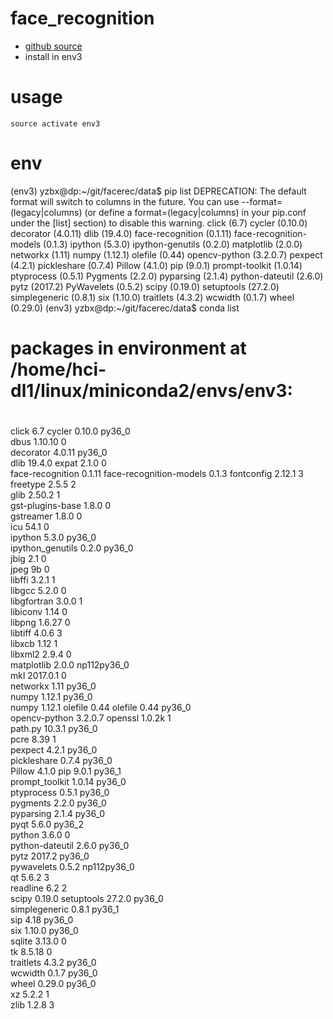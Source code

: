 # face_recognition
- [github source](https://github.com/ageitgey/face_recognition)
- install in env3

# usage
```
source activate env3
```

# env
(env3) yzbx@dp:~/git/facerec/data$ pip list
DEPRECATION: The default format will switch to columns in the future. You can use --format=(legacy|columns) (or define a format=(legacy|columns) in your pip.conf under the [list] section) to disable this warning.
click (6.7)
cycler (0.10.0)
decorator (4.0.11)
dlib (19.4.0)
face-recognition (0.1.11)
face-recognition-models (0.1.3)
ipython (5.3.0)
ipython-genutils (0.2.0)
matplotlib (2.0.0)
networkx (1.11)
numpy (1.12.1)
olefile (0.44)
opencv-python (3.2.0.7)
pexpect (4.2.1)
pickleshare (0.7.4)
Pillow (4.1.0)
pip (9.0.1)
prompt-toolkit (1.0.14)
ptyprocess (0.5.1)
Pygments (2.2.0)
pyparsing (2.1.4)
python-dateutil (2.6.0)
pytz (2017.2)
PyWavelets (0.5.2)
scipy (0.19.0)
setuptools (27.2.0)
simplegeneric (0.8.1)
six (1.10.0)
traitlets (4.3.2)
wcwidth (0.1.7)
wheel (0.29.0)
(env3) yzbx@dp:~/git/facerec/data$ conda list
# packages in environment at /home/hci-dl1/linux/miniconda2/envs/env3:
#
click                     6.7                       <pip>
cycler                    0.10.0                   py36_0  
dbus                      1.10.10                       0  
decorator                 4.0.11                   py36_0  
dlib                      19.4.0                    <pip>
expat                     2.1.0                         0  
face-recognition          0.1.11                    <pip>
face-recognition-models   0.1.3                     <pip>
fontconfig                2.12.1                        3  
freetype                  2.5.5                         2  
glib                      2.50.2                        1  
gst-plugins-base          1.8.0                         0  
gstreamer                 1.8.0                         0  
icu                       54.1                          0  
ipython                   5.3.0                    py36_0  
ipython_genutils          0.2.0                    py36_0  
jbig                      2.1                           0  
jpeg                      9b                            0  
libffi                    3.2.1                         1  
libgcc                    5.2.0                         0  
libgfortran               3.0.0                         1  
libiconv                  1.14                          0  
libpng                    1.6.27                        0  
libtiff                   4.0.6                         3  
libxcb                    1.12                          1  
libxml2                   2.9.4                         0  
matplotlib                2.0.0               np112py36_0  
mkl                       2017.0.1                      0  
networkx                  1.11                     py36_0  
numpy                     1.12.1                   py36_0  
numpy                     1.12.1                    <pip>
olefile                   0.44                      <pip>
olefile                   0.44                     py36_0  
opencv-python             3.2.0.7                   <pip>
openssl                   1.0.2k                        1  
path.py                   10.3.1                   py36_0  
pcre                      8.39                          1  
pexpect                   4.2.1                    py36_0  
pickleshare               0.7.4                    py36_0  
Pillow                    4.1.0                     <pip>
pip                       9.0.1                    py36_1  
prompt_toolkit            1.0.14                   py36_0  
ptyprocess                0.5.1                    py36_0  
pygments                  2.2.0                    py36_0  
pyparsing                 2.1.4                    py36_0  
pyqt                      5.6.0                    py36_2  
python                    3.6.0                         0  
python-dateutil           2.6.0                    py36_0  
pytz                      2017.2                   py36_0  
pywavelets                0.5.2               np112py36_0  
qt                        5.6.2                         3  
readline                  6.2                           2  
scipy                     0.19.0                    <pip>
setuptools                27.2.0                   py36_0  
simplegeneric             0.8.1                    py36_1  
sip                       4.18                     py36_0  
six                       1.10.0                   py36_0  
sqlite                    3.13.0                        0  
tk                        8.5.18                        0  
traitlets                 4.3.2                    py36_0  
wcwidth                   0.1.7                    py36_0  
wheel                     0.29.0                   py36_0  
xz                        5.2.2                         1  
zlib                      1.2.8                         3  

